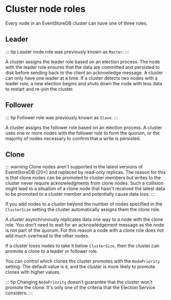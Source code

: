 # Cluster node roles

Every node in an EventStoreDB cluster can have one of three roles.

## Leader

::: tip
Leader node role was previously known as `Master`.
:::

A cluster assigns the leader role based on an election process. The node with the leader role ensures that the data are committed and persisted to disk before sending back to the client an acknowledge message. A cluster can only have one leader at a time. If a cluster detects two nodes with a leader role, a new election begins and shuts down the node with less data to restart and re-join the cluster.

## Follower

::: tip
Follower role was previously known as `Slave`.
:::

A cluster assigns the follower role based on an election process. A cluster uses one or more nodes with the follower role to form the quorum, or the majority of nodes necessary to confirm that a write is persisted.

## Clone

::: warning
Clone nodes aren't supported in the latest versions of EventStoreDB (20+) and replaced by read-only replicas. The reason for this is that clone nodes can be promoted to cluster members but writes to the cluster never require acknowledgments from clone nodes. Such a collision might lead to a situation of a clone node that hasn't received the latest data to be promoted to a cluster member and potentially cause data loss.
:::

If you add nodes to a cluster beyond the number of nodes specified in the `ClusterSize` setting the cluster automatically assigns them the clone role.

A cluster asynchronously replicates data one way to a node with the clone role. You don't need to wait for an acknowledgement message as the node is not part of the quorum. For this reason a node with a clone role does not add much overhead to the other nodes.

If a cluster loses nodes to take it below `ClusterSize`, then the cluster can promote a clone to a leader or follower role.

You can control which clones the cluster promotes with the `NodePriority` setting. The default value is `0`, and the cluster is more likely to promote clones with higher values.

::: tip
Changing `NodePriority` doesn't guarantee that the cluster won't promote the clone. It's only one of the criteria that the Election Service considers.
:::
